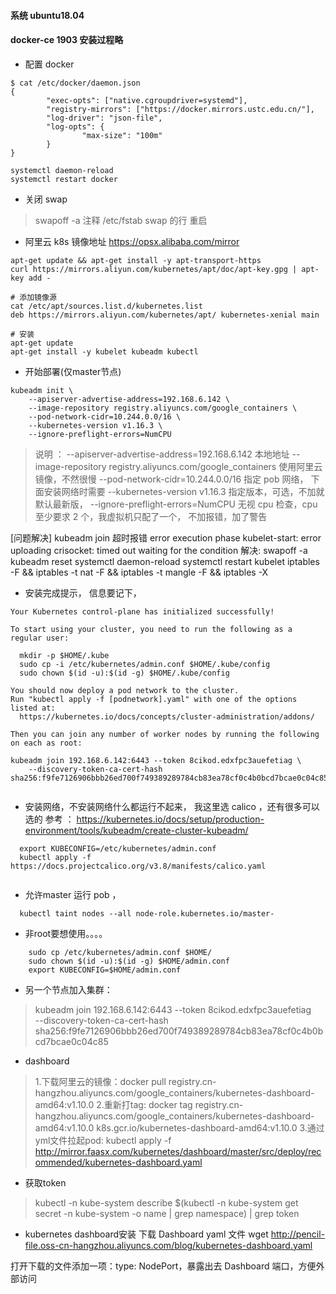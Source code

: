 #### 系统 ubuntu18.04 

#### docker-ce 1903  安装过程略

+ 配置 docker

```
$ cat /etc/docker/daemon.json 
{
        "exec-opts": ["native.cgroupdriver=systemd"],
        "registry-mirrors": ["https://docker.mirrors.ustc.edu.cn/"],
        "log-driver": "json-file",
        "log-opts": {
                "max-size": "100m"
        }
}

systemctl daemon-reload
systemctl restart docker

```

+ 关闭 swap  

> swapoff -a
> 注释 /etc/fstab swap 的行
> 重启


+ 阿里云 k8s 镜像地址 https://opsx.alibaba.com/mirror

``` 
apt-get update && apt-get install -y apt-transport-https
curl https://mirrors.aliyun.com/kubernetes/apt/doc/apt-key.gpg | apt-key add - 

# 添加镜像源
cat /etc/apt/sources.list.d/kubernetes.list
deb https://mirrors.aliyun.com/kubernetes/apt/ kubernetes-xenial main

# 安装
apt-get update
apt-get install -y kubelet kubeadm kubectl
```

+ 开始部署(仅master节点)
```
kubeadm init \
    --apiserver-advertise-address=192.168.6.142 \    
    --image-repository registry.aliyuncs.com/google_containers \
    --pod-network-cidr=10.244.0.0/16 \
    --kubernetes-version v1.16.3 \
    --ignore-preflight-errors=NumCPU 
```  

> 说明 ：
> --apiserver-advertise-address=192.168.6.142   本地地址
> --image-repository registry.aliyuncs.com/google_containers 使用阿里云镜像，不然很慢
> --pod-network-cidr=10.244.0.0/16 指定 pob 网络， 下面安装网络时需要
> --kubernetes-version v1.16.3  指定版本，可选，不加就默认最新版，
> --ignore-preflight-errors=NumCPU  无视 cpu 检查，cpu 至少要求 2 个，我虚拟机只配了一个， 不加报错，加了警告

[问题解决]
kubeadm join 超时报错 error execution phase kubelet-start: error uploading crisocket: timed out waiting for the condition
解决:
swapoff -a
kubeadm reset
systemctl daemon-reload
systemctl restart kubelet
iptables -F && iptables -t nat -F && iptables -t mangle -F && iptables -X  


+ 安装完成提示， 信息要记下，
```
Your Kubernetes control-plane has initialized successfully!

To start using your cluster, you need to run the following as a regular user:

  mkdir -p $HOME/.kube
  sudo cp -i /etc/kubernetes/admin.conf $HOME/.kube/config
  sudo chown $(id -u):$(id -g) $HOME/.kube/config

You should now deploy a pod network to the cluster.
Run "kubectl apply -f [podnetwork].yaml" with one of the options listed at:
  https://kubernetes.io/docs/concepts/cluster-administration/addons/

Then you can join any number of worker nodes by running the following on each as root:

kubeadm join 192.168.6.142:6443 --token 8cikod.edxfpc3auefetiag \
    --discovery-token-ca-cert-hash sha256:f9fe7126906bbb26ed700f749389289784cb83ea78cf0c4b0bcd7bcae0c04c85 


```




+ 安装网络，不安装网络什么都运行不起来， 我这里选  calico ，还有很多可以选的
参考 ： https://kubernetes.io/docs/setup/production-environment/tools/kubeadm/create-cluster-kubeadm/

```
  export KUBECONFIG=/etc/kubernetes/admin.conf
  kubectl apply -f https://docs.projectcalico.org/v3.8/manifests/calico.yaml
   

```

+ 允许master 运行 pob ， 

```
  kubectl taint nodes --all node-role.kubernetes.io/master-
```


+  非root要想使用。。。。

```
    sudo cp /etc/kubernetes/admin.conf $HOME/
    sudo chown $(id -u):$(id -g) $HOME/admin.conf
    export KUBECONFIG=$HOME/admin.conf
```

+  另一个节点加入集群：
> kubeadm join 192.168.6.142:6443 --token 8cikod.edxfpc3auefetiag \
    --discovery-token-ca-cert-hash sha256:f9fe7126906bbb26ed700f749389289784cb83ea78cf0c4b0bcd7bcae0c04c85 


+ dashboard 
> 1.下载阿里云的镜像：docker pull registry.cn-hangzhou.aliyuncs.com/google_containers/kubernetes-dashboard-amd64:v1.10.0
> 2.重新打tag: docker tag registry.cn-hangzhou.aliyuncs.com/google_containers/kubernetes-dashboard-amd64:v1.10.0 k8s.gcr.io/kubernetes-dashboard-amd64:v1.10.0
> 3.通过yml文件拉起pod: kubectl apply -f http://mirror.faasx.com/kubernetes/dashboard/master/src/deploy/recommended/kubernetes-dashboard.yaml

+ 获取token
> kubectl -n kube-system describe $(kubectl -n kube-system get secret -n kube-system -o name | grep namespace) | grep token




+ kubernetes dashboard安装
下载 Dashboard yaml 文件
wget http://pencil-file.oss-cn-hangzhou.aliyuncs.com/blog/kubernetes-dashboard.yaml

打开下载的文件添加一项：type: NodePort，暴露出去 Dashboard 端口，方便外部访问
